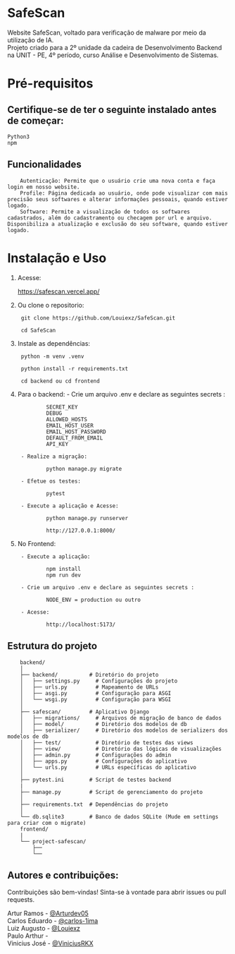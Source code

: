 # SafeScan

Website SafeScan, voltado para verificação de malware por meio da utilização de IA.<br>
Projeto criado para a 2º unidade da cadeira de Desenvolvimento Backend na UNIT - PE, 4º período, curso Análise e Desenvolvimento de Sistemas.

# Pré-requisitos
## Certifique-se de ter o seguinte instalado antes de começar:

    Python3
    npm

## Funcionalidades

        Autenticação: Permite que o usuário crie uma nova conta e faça login em nosso website.
        Profile: Página dedicada ao usuário, onde pode visualizar com mais precisão seus softwares e alterar informações pessoais, quando estiver logado.
        Software: Permite a visualização de todos os softwares cadastrados, além do cadastramento ou checagem por url e arquivo. Disponibiliza a atualização e exclusão do seu software, quando estiver logado.

# Instalação e Uso

1. Acesse:

    https://safescan.vercel.app/

2. Ou clone o repositorio:

        git clone https://github.com/Louiexz/SafeScan.git

        cd SafeScan

3. Instale as dependências:

        python -m venv .venv

        python install -r requirements.txt

        cd backend ou cd frontend

4. Para o backend:
        - Crie um arquivo .env e declare as seguintes secrets :

                SECRET_KEY
                DEBUG
                ALLOWED_HOSTS
                EMAIL_HOST_USER
                EMAIL_HOST_PASSWORD
                DEFAULT_FROM_EMAIL
                API_KEY
        
        - Realize a migração:

                python manage.py migrate
        
        - Efetue os testes:

                pytest

        - Execute a aplicação e Acesse:
        
                python manage.py runserver

                http://127.0.0.1:8000/

5. No Frontend:

        - Execute a aplicação:

                npm install
                npm run dev
        
        - Crie um arquivo .env e declare as seguintes secrets :

                NODE_ENV = production ou outro
        
        - Acesse:

                http://localhost:5173/


## Estrutura do projeto

        backend/
        │
        ├── backend/          # Diretório do projeto
        │   ├── settings.py     # Configurações do projeto
        │   ├── urls.py         # Mapeamento de URLs
        │   ├── asgi.py         # Configuração para ASGI
        │   └── wsgi.py         # Configuração para WSGI
        │
        ├── safescan/         # Aplicativo Django
        │   ├── migrations/     # Arquivos de migração de banco de dados
        │   ├── model/          # Diretório dos modelos de db
        │   ├── serializer/     # Diretório dos modelos de serializers dos modelos de db
        │   ├── test/           # Diretório de testes das views
        │   ├── view/           # Diretório das lógicas de visualizações
        │   ├── admin.py        # Configurações do admin
        │   ├── apps.py         # Configurações do aplicativo
        │   └── urls.py         # URLs específicas do aplicativo
        │
        ├── pytest.ini        # Script de testes backend
        |
        ├── manage.py         # Script de gerenciamento do projeto
        │
        ├── requirements.txt  # Dependências do projeto
        │
        └── db.sqlite3        # Banco de dados SQLite (Mude em settings para criar com o migrate)
        frontend/
        |
        └── project-safescan/
            ├──
            └──
          
## Autores e contribuições:
Contribuições são bem-vindas! Sinta-se à vontade para abrir issues ou pull requests.

Artur Ramos - [@Arturdev05](https://github.com/Arturdev05)<br>
Carlos Eduardo - [@carlos-1ima](https://github.com/carlos-1ima)<br>
Luiz Augusto - [@Louiexz](https://github.com/Louiexz)<br>
Paulo Arthur -<br>
Vinicius José - [@ViniciusRKX](https://github.com/ViniciusRKX)
